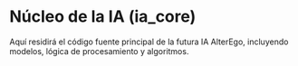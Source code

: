# Núcleo de la IA (ia_core)

Aquí residirá el código fuente principal de la futura IA AlterEgo, incluyendo modelos, lógica de procesamiento y algoritmos.
